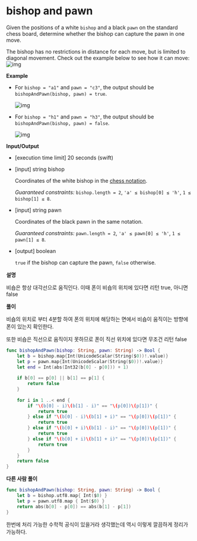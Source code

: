 # bishop and pawn

Given the positions of a white `bishop` and a black `pawn` on the standard chess board, determine whether the bishop can capture the pawn in one move.

The bishop has no restrictions in distance for each move, but is limited to diagonal movement. Check out the example below to see how it can move:
![img](https://codesignal.s3.amazonaws.com/tasks/bishopAndPawn/img/bishop.jpg?_tm=1581997207350)

**Example**

- For `bishop = "a1"` and `pawn = "c3"`, the output should be
  `bishopAndPawn(bishop, pawn) = true`.

  ![img](https://codesignal.s3.amazonaws.com/tasks/bishopAndPawn/img/ex1.jpg?_tm=1581997207686)

- For `bishop = "h1"` and `pawn = "h3"`, the output should be
  `bishopAndPawn(bishop, pawn) = false`.

  ![img](https://codesignal.s3.amazonaws.com/tasks/bishopAndPawn/img/ex2.jpg?_tm=1581997207976)

**Input/Output**

- [execution time limit] 20 seconds (swift)

- [input] string bishop

  Coordinates of the white bishop in the [chess notation](keyword://chess-notation).

  *Guaranteed constraints:*
  `bishop.length = 2`,
  `'a' ≤ bishop[0] ≤ 'h'`,
  `1 ≤ bishop[1] ≤ 8`.

- [input] string pawn

  Coordinates of the black pawn in the same notation.

  *Guaranteed constraints:*
  `pawn.length = 2`,
  `'a' ≤ pawn[0] ≤ 'h'`,
  `1 ≤ pawn[1] ≤ 8`.

- [output] boolean

  `true` if the bishop can capture the pawn, `false` otherwise.

**설명**

비숍은 항상 대각선으로 움직인다. 이때 폰이 비숍의 위치에 있다면 리턴 true, 아니면 false

**풀이**

비숍의 위치로 부터 4분할 하여 폰의 위치에 해당하는 면에서 비숍이 움직이는 방향에 폰이 있는지 확인한다.

또한 비숍은 직선으로 움직이지 못하므로 폰이 직선 위치에 있다면 무조건 리턴 false

```swift
func bishopAndPawn(bishop: String, pawn: String) -> Bool {
    let b = bishop.map{Int(UnicodeScalar(String($0))!.value)}
    let p = pawn.map{Int(UnicodeScalar(String($0))!.value)}
    let end = Int(abs(Int32(b[0] - p[0])) + 1)
    
    if b[0] == p[0] || b[1] == p[1] {
        return false
    }
    
    for i in 1 ..< end {
        if "\(b[0] - i)\(b[1] - i)" == "\(p[0])\(p[1])" {
            return true
        } else if "\(b[0] - i)\(b[1] + i)" == "\(p[0])\(p[1])" {
            return true
        } else if "\(b[0] + i)\(b[1] - i)" == "\(p[0])\(p[1])" {
            return true
        } else if "\(b[0] + i)\(b[1] + i)" == "\(p[0])\(p[1])" {
            return true
        }
    }
    return false
}
```

**다른 사람 풀이**

```swift
func bishopAndPawn(bishop: String, pawn: String) -> Bool {
    let b = bishop.utf8.map{ Int($0) }
    let p = pawn.utf8.map { Int($0) }
    return abs(b[0] - p[0]) == abs(b[1] - p[1])
}
```

한번에 처리 가능한 수학적 공식이 있을거라 생각했는데 역시 이렇게 깔끔하게 정리가 가능하다.